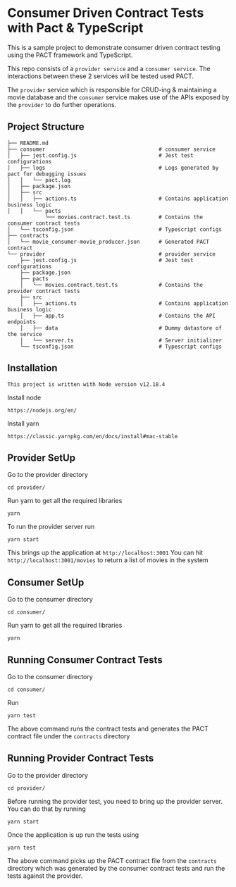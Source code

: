 # Consumer Driven Contract Tests with Pact & TypeScript

This is a sample project to demonstrate consumer driven contract testing using the PACT framework and TypeScript.

This repo consists of a `provider service` and a `consumer service`. The interactions between these 2 services will be tested used PACT.

The `provider` service which is responsible for CRUD-ing & maintaining a movie database and the `consumer` service makes use of the APIs exposed by the `provider` to do further operations.

## Project Structure

```
├── README.md
├── consumer                                    # consumer service
│   ├── jest.config.js                          # Jest test configurations
│   ├── logs                                    # Logs generated by pact for debugging issues
│   │   └── pact.log
│   ├── package.json
│   ├── src
│   │   ├── actions.ts                          # Contains application business logic
│   │   └── pacts
            └── movies.contract.test.ts         # Contains the consumer contract tests
│   └── tsconfig.json                           # Typescript configs
├── contracts
│   └── movie_consumer-movie_producer.json      # Generated PACT contract
└── provider                                    # provider service
    ├── jest.config.js                          # Jest test configurations
    ├── package.json
    ├── pacts
    │   └── movies.contract.test.ts             # Contains the provider contract tests
    ├── src
    │   ├── actions.ts                          # Contains application business logic
    │   ├── app.ts                              # Contains the API endpoints
    │   ├── data                                # Dummy datastore of the service
    │   └── server.ts                           # Server initializer
    └── tsconfig.json                           # Typescript configs
```

## Installation

`This project is written with Node version v12.18.4`

Install node

```
https://nodejs.org/en/
```

Install yarn

```
https://classic.yarnpkg.com/en/docs/install#mac-stable
```

## Provider SetUp

Go to the provider directory

```
cd provider/
```

Run yarn to get all the required libraries

```
yarn
```

To run the provider server run

```
yarn start
```

This brings up the application at `http://localhost:3001` You can hit `http://localhost:3001/movies` to return a list of movies in the system

## Consumer SetUp

Go to the consumer directory

```
cd consumer/
```

Run yarn to get all the required libraries

```
yarn
```

## Running Consumer Contract Tests

Go to the consumer directory

```
cd consumer/
```

Run

```
yarn test
```

The above command runs the contract tests and generates the PACT contract file under the `contracts` directory

## Running Provider Contract Tests

Go to the provider directory

```
cd provider/
```

Before running the provider test, you need to bring up the provider server. You can do that by running

```
yarn start
```

Once the application is up run the tests using

```
yarn test
```

The above command picks up the PACT contract file from the `contracts` directory which was generated by the consumer contract tests and run the tests against the provider.
